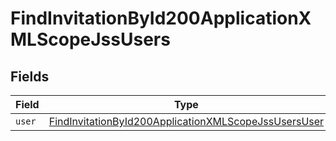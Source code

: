 # FindInvitationById200ApplicationXMLScopeJssUsers


## Fields

| Field                                                                                                                                   | Type                                                                                                                                    | Required                                                                                                                                | Description                                                                                                                             |
| --------------------------------------------------------------------------------------------------------------------------------------- | --------------------------------------------------------------------------------------------------------------------------------------- | --------------------------------------------------------------------------------------------------------------------------------------- | --------------------------------------------------------------------------------------------------------------------------------------- |
| `user`                                                                                                                                  | [FindInvitationById200ApplicationXMLScopeJssUsersUser](../../models/operations/findinvitationbyid200applicationxmlscopejssusersuser.md) | :heavy_minus_sign:                                                                                                                      | N/A                                                                                                                                     |